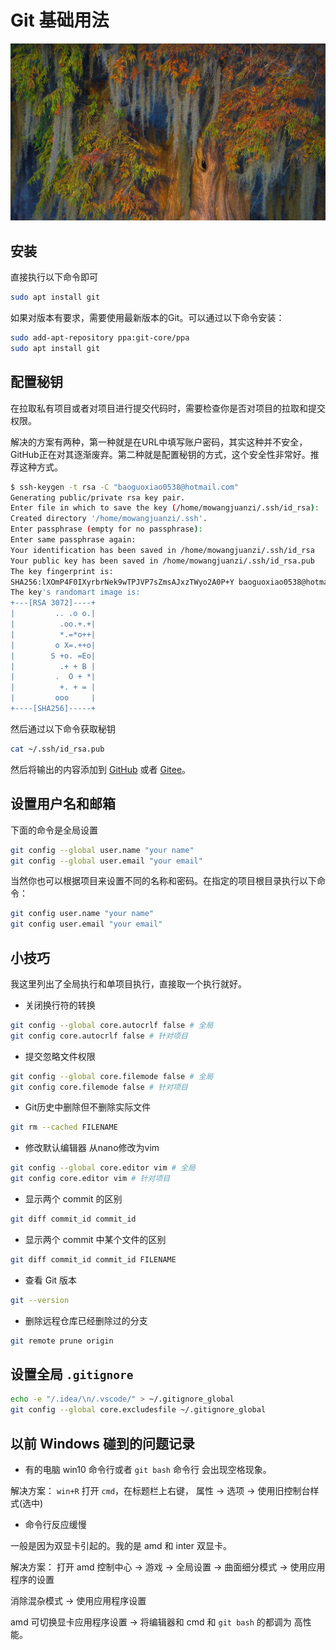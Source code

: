 # Git 基础用法

![](../images/20211021.jpg)

## 安装

直接执行以下命令即可

```bash
sudo apt install git
```

如果对版本有要求，需要使用最新版本的Git。可以通过以下命令安装：

```bash
sudo add-apt-repository ppa:git-core/ppa
sudo apt install git
```

## 配置秘钥

在拉取私有项目或者对项目进行提交代码时，需要检查你是否对项目的拉取和提交权限。

解决的方案有两种，第一种就是在URL中填写账户密码，其实这种并不安全，GitHub正在对其逐渐废弃。第二种就是配置秘钥的方式，这个安全性非常好。推荐这种方式。

```bash
$ ssh-keygen -t rsa -C "baoguoxiao0538@hotmail.com"
Generating public/private rsa key pair.
Enter file in which to save the key (/home/mowangjuanzi/.ssh/id_rsa): 
Created directory '/home/mowangjuanzi/.ssh'.
Enter passphrase (empty for no passphrase): 
Enter same passphrase again: 
Your identification has been saved in /home/mowangjuanzi/.ssh/id_rsa
Your public key has been saved in /home/mowangjuanzi/.ssh/id_rsa.pub
The key fingerprint is:
SHA256:lXOmP4F0IXyrbrNek9wTPJVP7sZmsAJxzTWyo2A0P+Y baoguoxiao0538@hotmail.com
The key's randomart image is:
+---[RSA 3072]----+
|         .. .o o.|
|          .oo.+.+|
|          *.=*o++|
|         o X=.++o|
|        S +o. =Eo|
|          .+ + B |
|         .  O + *|
|          +. + = |
|         ooo     |
+----[SHA256]-----+
```

然后通过以下命令获取秘钥

```bash
cat ~/.ssh/id_rsa.pub
```

然后将输出的内容添加到 [GitHub](https://github.com/settings/keys) 或者 [Gitee](https://gitee.com/profile/sshkeys)。

## 设置用户名和邮箱

下面的命令是全局设置

```bash
git config --global user.name "your name"
git config --global user.email "your email"
```

当然你也可以根据项目来设置不同的名称和密码。在指定的项目根目录执行以下命令：

```bash
git config user.name "your name"
git config user.email "your email"
```

## 小技巧

我这里列出了全局执行和单项目执行，直接取一个执行就好。

- 关闭换行符的转换

```bash
git config --global core.autocrlf false # 全局
git config core.autocrlf false # 针对项目
```

- 提交忽略文件权限

```bash
git config --global core.filemode false # 全局
git config core.filemode false # 针对项目
```

- Git历史中删除但不删除实际文件

```bash
git rm --cached FILENAME
```

- 修改默认编辑器 从nano修改为vim

```bash
git config --global core.editor vim # 全局
git config core.editor vim # 针对项目
```

- 显示两个 commit 的区别

```bash
git diff commit_id commit_id
```

- 显示两个 commit 中某个文件的区别

```bash
git diff commit_id commit_id FILENAME
```

- 查看 Git 版本

```bash
git --version
```

- 删除远程仓库已经删除过的分支

```bash
git remote prune origin
```

## 设置全局 `.gitignore`

```bash
echo -e "/.idea/\n/.vscode/" > ~/.gitignore_global
git config --global core.excludesfile ~/.gitignore_global
```

## 以前 Windows 碰到的问题记录

- 有的电脑 win10 命令行或者 `git bash` 命令行 会出现空格现象。 

解决方案： `win+R` 打开 `cmd`，在标题栏上右键， 属性 -> 选项 -> 使用旧控制台样式(选中)

- 命令行反应缓慢

一般是因为双显卡引起的。我的是 amd 和 inter 双显卡。

解决方案： 打开 amd 控制中心 -> 游戏 -> 全局设置 -> 曲面细分模式 -> 使用应用程序的设置  

消除混杂模式 -> 使用应用程序设置

amd 可切换显卡应用程序设置 -> 将编辑器和 cmd 和 `git bash` 的都调为 高性能。